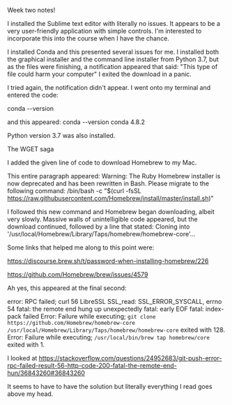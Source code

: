 Week two notes! 

I installed the Sublime text editor with literally no issues. It appears to be a very user-friendly application with simple controls. I'm interested to incorporate this into the course when I have the chance. 

I installed Conda and this presented several issues for me. 
I installed both the graphical installer and the command line installer from Python 3.7, but as the files were finishing, a notification appeared that said: 
"This type of file could harm your computer"
I exited the download in a panic. 

I tried again, the notification didn't appear. 
I went onto my terminal and entered the code:

conda --version 

and this appeared: conda --version
conda 4.8.2

Python version 3.7 was also installed. 

The WGET saga 

I added the given line of code to download Homebrew to my Mac. 

This entire paragraph appeared: 
Warning: The Ruby Homebrew installer is now deprecated and has been rewritten in
Bash. Please migrate to the following command:
  /bin/bash -c "$(curl -fsSL https://raw.githubusercontent.com/Homebrew/install/master/install.sh)"

I followed this new command and Homebrew began downloading, albeit very slowly. 
Massive walls of unintelligible code appeared, but the download continued, followed by a line that stated: 
Cloning into '/usr/local/Homebrew/Library/Taps/homebrew/homebrew-core'...

Some links that helped me along to this point were: 

https://discourse.brew.sh/t/password-when-installing-homebrew/226

https://github.com/Homebrew/brew/issues/4579

Ah yes, this appeared at the final second: 

error: RPC failed; curl 56 LibreSSL SSL_read: SSL_ERROR_SYSCALL, errno 54
fatal: the remote end hung up unexpectedly
fatal: early EOF
fatal: index-pack failed
Error: Failure while executing; `git clone https://github.com/Homebrew/homebrew-core /usr/local/Homebrew/Library/Taps/homebrew/homebrew-core` exited with 128.
Error: Failure while executing; `/usr/local/bin/brew tap homebrew/core` exited with 1.

I looked at https://stackoverflow.com/questions/24952683/git-push-error-rpc-failed-result-56-http-code-200-fatal-the-remote-end-hun/36843260#36843260

It seems to have to have the solution but literally everything I read goes above my head. 
